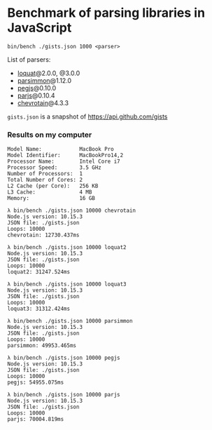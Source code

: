 # Benchmark of parsing libraries in JavaScript
```
bin/bench ./gists.json 1000 <parser>
```

List of parsers:

* [loquat](https://github.com/susisu/loquat)@2.0.0, @3.0.0
* [parsimmon](https://github.com/jneen/parsimmon)@1.12.0
* [pegjs](https://github.com/pegjs/pegjs)@0.10.0
* [parjs](https://github.com/GregRos/parjs)@0.10.4
* [chevrotain](https://github.com/SAP/chevrotain)@4.3.3

`gists.json` is a snapshot of https://api.github.com/gists

### Results on my computer
```
Model Name:            MacBook Pro
Model Identifier:      MacBookPro14,2
Processor Name:        Intel Core i7
Processor Speed:       3.5 GHz
Number of Processors:  1
Total Number of Cores: 2
L2 Cache (per Core):   256 KB
L3 Cache:              4 MB
Memory:                16 GB
```

```
λ bin/bench ./gists.json 10000 chevrotain
Node.js version: 10.15.3
JSON file: ./gists.json
Loops: 10000
chevrotain: 12730.437ms

λ bin/bench ./gists.json 10000 loquat2
Node.js version: 10.15.3
JSON file: ./gists.json
Loops: 10000
loquat2: 31247.524ms

λ bin/bench ./gists.json 10000 loquat3
Node.js version: 10.15.3
JSON file: ./gists.json
Loops: 10000
loquat3: 31312.424ms

λ bin/bench ./gists.json 10000 parsimmon
Node.js version: 10.15.3
JSON file: ./gists.json
Loops: 10000
parsimmon: 49953.465ms

λ bin/bench ./gists.json 10000 pegjs
Node.js version: 10.15.3
JSON file: ./gists.json
Loops: 10000
pegjs: 54955.075ms

λ bin/bench ./gists.json 10000 parjs
Node.js version: 10.15.3
JSON file: ./gists.json
Loops: 10000
parjs: 70004.819ms
```
